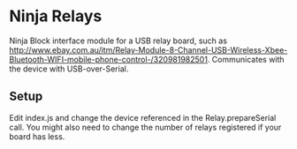 Ninja Relays
============

Ninja Block interface module for a USB relay board, such as http://www.ebay.com.au/itm/Relay-Module-8-Channel-USB-Wireless-Xbee-Bluetooth-WIFI-mobile-phone-control-/320981982501. Communicates with the device with USB-over-Serial.

Setup
-----
Edit index.js and change the device referenced in the Relay.prepareSerial call. You might also need to change the number of relays registered if your board has less.
